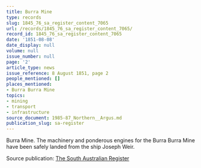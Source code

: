 ```yaml
---
title: Burra Mine
type: records
slug: 1845_76_sa_register_content_7065
url: /records/1845_76_sa_register_content_7065/
record_id: 1845_76_sa_register_content_7065
date: '1851-08-08'
date_display: null
volume: null
issue_number: null
page: '2'
article_type: news
issue_reference: 8 August 1851, page 2
people_mentioned: []
places_mentioned:
- Burra Burra Mine
topics:
- mining
- transport
- infrastructure
source_document: 1985-87_Northern__Argus.md
publication_slug: sa-register
---
```


Burra Mine.  The machinery and ponderous engines for the Burra Burra Mine have been safely landed from the ship Joseph Weir.

Source publication: [The South Australian Register](/publications/sa-register/)
